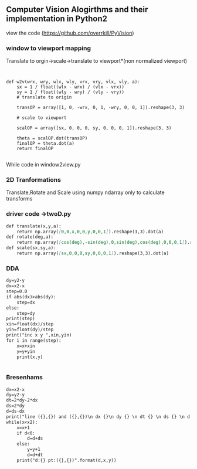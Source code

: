 ## Computer Vision Alogirthms and their implementation in Python2

view the code (https://github.com/overrkill/PyVision)

### window to viewport mapping

Translate to orgin->scale->translate to viewport*(non normalized viewport)
```


def w2v(wrx, wry, wlx, wly, vrx, vry, vlx, vly, a):
    sx = 1 / float((wlx - wrx) / (vlx - vrx))
    sy = 1 / float((wly - wry) / (vly - vry))
    # translate to origin

    transOP = array([1, 0, -wrx, 0, 1, -wry, 0, 0, 1]).reshape(3, 3)

    # scale to viewport

    scalOP = array([sx, 0, 0, 0, sy, 0, 0, 0, 1]).reshape(3, 3)

    theta = scalOP.dot(transOP)
    finalOP = theta.dot(a)
    return finalOP


```
While code in window2view.py


### 2D Tranformations
Translate,Rotate and Scale
using numpy ndarray 
only to calculate transforms
### driver code ->twoD.py
```markdown
def translate(x,y,a):
    return np.array([0,0,x,0,0,y,0,0,1]).reshape(3,3).dot(a)
def rotate(deg,a):
    return np.array([cos(deg),-sin(deg),0,sin(deg),cos(deg),0,0,0,1]).reshape(3,3).dot(a)
def scale(sx,sy,a):
    return np.array([sx,0,0,0,sy,0,0,0,1]).reshape(3,3).dot(a)

```


### DDA

```markdown
dy=y2-y
dx=x2-x
step=0.0
if abs(dx)>abs(dy):
    step=dx
else:
    step=dy
print(step)
xin=float(dx)/step
yin=float(dy)/step
print("inc x y ",xin,yin)
for i in range(step):
    x=x+xin
    y=y+yin
    print(x,y)
   
```

### Bresenhams
```markdown
dx=x2-x
dy=y2-y
dt=2*dy-2*dx
ds=2*dy
d=ds-dx
print("line ({},{}) and ({},{})\n dx {}\n dy {} \n dt {} \n ds {} \n d {}".format(x,y,x2,y2,dx,dy,dt,ds,d))
while(x<x2):
    x=x+1
    if d<0:
        d=d+ds
    else:
        y=y+1
        d=d+dt
    print("d:{} pt:({},{})".format(d,x,y))
    
```

